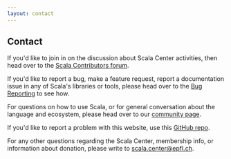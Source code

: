 ```yaml
---
layout: contact
---
```


## Contact

If you'd like to join in on the discussion about Scala Center activities, then
head over to the [Scala Contributors forum](https://contributors.scala-lang.org/).

If you'd like to report a bug, make a feature request, report a documentation
issue in any of Scala's libraries or tools, please head over to the [Bug
Reporting](https://scala-lang.org/contribute/bug-reporting-guide.html) to see
how.

For questions on how to use Scala, or for general conversation about the
language and ecosystem, please head over to our [community
page](https://scala-lang.org/community/).

If you'd like to report a problem with this website, use this [GitHub
repo](https://github.com/scala/scala.epfl.ch).

For any other questions regarding the Scala Center, membership info, or
information about donation, please write to [scala.center@epfl.ch](mailto:scala.center@epfl.ch).
